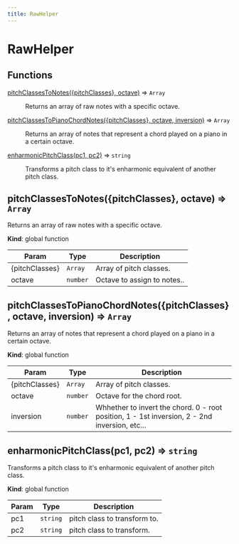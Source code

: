 ```yaml
---
title: RawHelper
---
```


# RawHelper

## Functions

<dl>
<dt><a href="#pitchClassesToNotes">pitchClassesToNotes({pitchClasses}, octave)</a> ⇒ <code>Array</code></dt>
<dd><p>Returns an array of raw notes with a specific octave.</p>
</dd>
<dt><a href="#pitchClassesToPianoChordNotes">pitchClassesToPianoChordNotes({pitchClasses}, octave, inversion)</a> ⇒ <code>Array</code></dt>
<dd><p>Returns an array of notes that represent a chord played on a piano in a certain octave.</p>
</dd>
<dt><a href="#enharmonicPitchClass">enharmonicPitchClass(pc1, pc2)</a> ⇒ <code>string</code></dt>
<dd><p>Transforms a pitch class to it&#39;s enharmonic equivalent of another pitch class.</p>
</dd>
</dl>

<a name="pitchClassesToNotes"></a>

## pitchClassesToNotes({pitchClasses}, octave) ⇒ <code>Array</code>
Returns an array of raw notes with a specific octave.

**Kind**: global function  

| Param | Type | Description |
| --- | --- | --- |
| {pitchClasses} | <code>Array</code> | Array of pitch classes. |
| octave | <code>number</code> | Octave to assign to notes.. |

<a name="pitchClassesToPianoChordNotes"></a>

## pitchClassesToPianoChordNotes({pitchClasses}, octave, inversion) ⇒ <code>Array</code>
Returns an array of notes that represent a chord played on a piano in a certain octave.

**Kind**: global function  

| Param | Type | Description |
| --- | --- | --- |
| {pitchClasses} | <code>Array</code> | Array of pitch classes. |
| octave | <code>number</code> | Octave for the chord root. |
| inversion | <code>number</code> | Whhether to invert the chord. 0 - root position, 1 - 1st inversion, 2 - 2nd inversion,     etc... |

<a name="enharmonicPitchClass"></a>

## enharmonicPitchClass(pc1, pc2) ⇒ <code>string</code>
Transforms a pitch class to it's enharmonic equivalent of another pitch class.

**Kind**: global function  

| Param | Type | Description |
| --- | --- | --- |
| pc1 | <code>string</code> | pitch class to transform to. |
| pc2 | <code>string</code> | pitch class to transform. |

